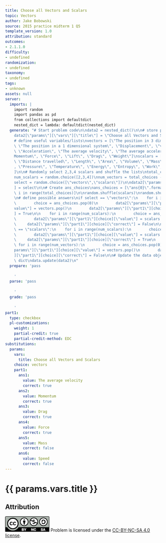 ```yaml
---
title: Choose all Vectors and Scalars
topic: Vectors
author: Jake Bobowski
source: 2015 practice midterm 1 Q5
template_version: 1.0
attribution: standard
outcomes:
- 2.1.1.0
difficulty:
- undefined
randomization:
- undefined
taxonomy:
- undefined
tags:
- unknown
assets: null
server:
  imports: |
    import random
    import pandas as pd
    from collections import defaultdict
    nested_dict = lambda: defaultdict(nested_dict)
  generate: "# Start problem code\n\ndata2 = nested_dict()\n\n# store phrases etc\n\
    data2[\"params\"][\"vars\"][\"title\"] = \"Choose all Vectors and Scalars\"\n\n\
    # define useful variables/lists\nvectors = [\"The position in 3 dimensions\",\
    \ \"The position in a 1 dimensional system\", \"Displacement\", \"velocity\",\
    \ \"Acceleration\", \"The average velocity\", \"The average acceleration\", \"\
    Momentum\", \"Force\", \"Lift\", \"Drag\", \"Weight\"]\nscalars = [\"Speed\",\
    \ \"Distance travelled\", \"Length\", \"Area\", \"Volume\", \"Mass\", \"Density\"\
    , \"Pressure\", \"Temperature\", \"Energy\", \"Entropy\", \"Work\", \"Power\"\
    ]\n\n# Randomly select 2,3,4 scalars and shuffle the lists\ntotal_choices = 6\n\
    num_scalars = random.choice([2,3,4])\nnum_vectors = total_choices - num_scalars\n\
    select = random.choice([\"vectors\",\"scalars\"])\n\ndata2[\"params\"][\"choice\"\
    ] = select\n\n# Create ans_choices\nans_choices = [\"ans{0}\".format(i+1) for\
    \ i in range(total_choices)]\n\nrandom.shuffle(scalars)\nrandom.shuffle(vectors)\n\
    \n# define possible answers\nif select == \"vectors\":\n    for i in range(num_vectors):\n\
    \        choice = ans_choices.pop(0)\n        data2[\"params\"][\"part1\"][choice][\"\
    value\"] = vectors.pop()\n        data2[\"params\"][\"part1\"][choice][\"correct\"\
    ] = True\n\n    for i in range(num_scalars):\n        choice = ans_choices.pop(0)\n\
    \        data2[\"params\"][\"part1\"][choice][\"value\"] = scalars.pop()\n   \
    \     data2[\"params\"][\"part1\"][choice][\"correct\"] = False\n\nelif select\
    \ == \"scalars\":\n    for i in range(num_scalars):\n        choice = ans_choices.pop(0)\n\
    \        data2[\"params\"][\"part1\"][choice][\"value\"] = scalars.pop()\n   \
    \     data2[\"params\"][\"part1\"][choice][\"correct\"] = True\n        \n   \
    \ for i in range(num_vectors):\n        choice = ans_choices.pop(0)\n        data2[\"\
    params\"][\"part1\"][choice][\"value\"] = vectors.pop()\n        data2[\"params\"\
    ][\"part1\"][choice][\"correct\"] = False\n\n# Update the data object with a new\
    \ dict\ndata.update(data2)\n"
  prepare: 'pass

    '
  parse: 'pass

    '
  grade: 'pass

    '
part1:
  type: checkbox
  pl-customizations:
    weight: 1
    partial-credit: true
    partial-credit-method: EDC
substitutions:
  params:
    vars:
      title: Choose all Vectors and Scalars
    choice: vectors
    part1:
      ans1:
        value: The average velocity
        correct: true
      ans2:
        value: Momentum
        correct: true
      ans3:
        value: Drag
        correct: true
      ans4:
        value: Force
        correct: true
      ans5:
        value: Mass
        correct: false
      ans6:
        value: Speed
        correct: false
---
```

# {{ params.vars.title }}

## Attribution

![The Creative Commons 4.0 license requiring attribution-BY, non-commercial-NC, and share-alike-SA license.](https://raw.githubusercontent.com/firasm/bits/master/by-nc-sa.png) Problem is licensed under the [CC-BY-NC-SA 4.0 license](https://creativecommons.org/licenses/by-nc-sa/4.0/).